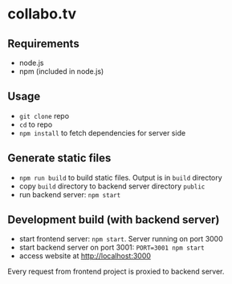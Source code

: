 # collabo.tv

## Requirements
* node.js
* npm (included in node.js)

## Usage
* `git clone` repo
* `cd` to repo
* `npm install` to fetch dependencies for server side

## Generate static files
* `npm run build` to build static files. Output is in `build` directory
* copy `build` directory to backend server directory `public`
* run backend server: `npm start` 

## Development build (with backend server)
* start frontend server: `npm start`. Server running on port 3000 
* start backend server on port 3001: `PORT=3001 npm start`
* access website at [http://localhost:3000](http://localhost:3000)

Every request from frontend project is proxied to backend server.